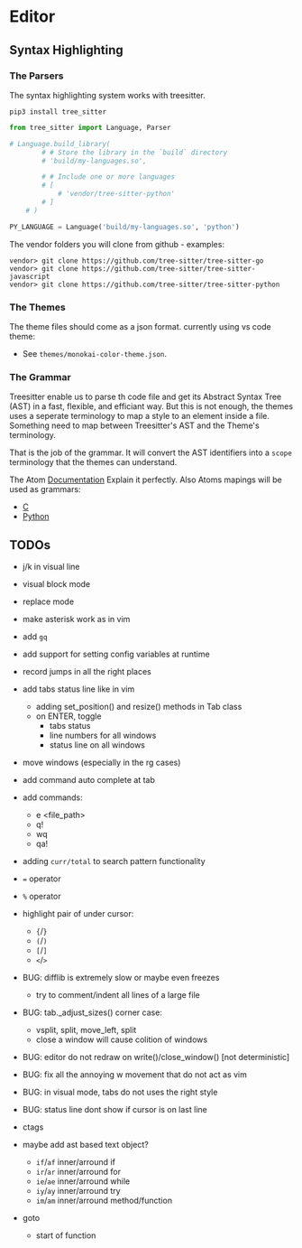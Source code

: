 # Editor

## Syntax Highlighting

### The Parsers
The syntax highlighting system works with treesitter.

`pip3 install tree_sitter`

```python
from tree_sitter import Language, Parser

# Language.build_library(
        # # Store the library in the `build` directory
        # 'build/my-languages.so',

        # # Include one or more languages
        # [
            # 'vendor/tree-sitter-python'
        # ]
    # )

PY_LANGUAGE = Language('build/my-languages.so', 'python')
```

The vendor folders you will clone from github - examples:

```
vendor> git clone https://github.com/tree-sitter/tree-sitter-go
vendor> git clone https://github.com/tree-sitter/tree-sitter-javascript
vendor> git clone https://github.com/tree-sitter/tree-sitter-python
```

### The Themes

The theme files should come as a json format. currently using vs code theme:
- See `themes/monokai-color-theme.json`.

### The Grammar

Treesitter enable us to parse th code file and get its Abstract Syntax Tree
(AST) in a fast, flexible, and efficiant way. But this is not enough, the
themes uses a seperate terminology to map a style to an element inside a file.
Something need to map between Treesitter's AST and the Theme's terminology.

That is the job of the grammar. It will convert the AST identifiers into a
`scope` terminology that the themes can understand.

The Atom
[Documentation](https://flight-manual.atom.io/hacking-atom/sections/creating-a-grammar/)
Explain it perfectly. Also Atoms mapings will be used as grammars:

- [C](https://raw.githubusercontent.com/atom/language-c/master/grammars/tree-sitter-c.cson)
- [Python](https://raw.githubusercontent.com/atom/language-python/master/grammars/tree-sitter-python.cson)

## TODOs
- <num>j/k in visual line
- visual block mode
- replace mode
- make asterisk work as <cword> in vim
- add `gq`
- add support for setting config variables at runtime
- record jumps in all the right places

- add tabs status line like in vim
    - adding set_position() and resize() methods in Tab class
    - on ENTER, toggle
        - tabs status
        - line numbers for all windows
        - status line on all windows
- move windows (especially in the rg cases)
- add command auto complete at tab
- add commands:
    - e <file_path>
    - q!
    - wq
    - qa!

- adding `curr/total` to search pattern functionality
- `=` operator
- `%` operator
- highlight pair of under cursor:
    - `{`/`}`
    - `(`/`)`
    - `[`/`]`
    - `<`/`>`

- BUG: difflib is extremely slow or maybe even freezes
    - try to comment/indent all lines of a large file
- BUG: tab._adjust_sizes() corner case:
    - vsplit, split, move_left, split
    - close a window will cause colition of windows
- BUG: editor do not redraw on write()/close_window() [not deterministic]
- BUG: fix all the annoying w movement that do not act as vim
- BUG: in visual mode, tabs do not uses the right style
- BUG: status line dont show if cursor is on last line

- ctags
- maybe add ast based text object?
    - `if`/`af` inner/arround if
    - `ir`/`ar` inner/arround for
    - `ie`/`ae` inner/arround while
    - `iy`/`ay` inner/arround try
    - `im`/`am` inner/arround method/function
- goto
    - start of function

